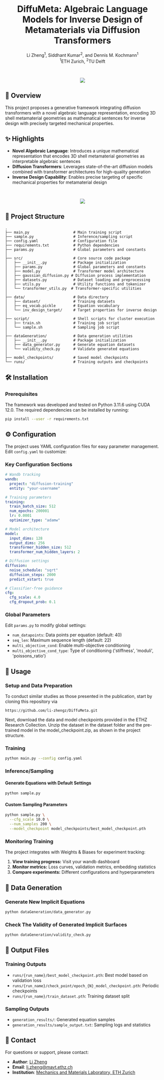 
<h1 align="center">DiffuMeta: Algebraic Language Models for Inverse Design of Metamaterials via Diffusion Transformers</h1>
<h4 align="center">
</h4>
<div align="center">
  <span class="author-block">
    <a>Li Zheng</a><sup>1</sup>,</span>
  <span class="author-block">
    <a>Siddhant Kumar</a><sup>2</sup>, and</span>
    <span class="author-block">
    <a>Dennis M. Kochmann</a><sup>1</sup></span>  
</div>
<div align="center">
  <span class="author-block"><sup>1</sup>ETH Zurich, </span>
  <span class="author-block"><sup>2</sup>TU Delft</span>
</div>

$~$
<p align="center"><img src="figures/DiffuMeta.png#gh-light-mode-only"\></p>

## 🎯 Overview

This project proposes a generative framework integrating diffusion transformers with a novel algebraic language representation, encoding 3D shell metamaterial geometries as mathematical sentences for inverse design with precisely targeted mechanical properties.

## ✨ Highlights

- **Novel Algebraic Language**: Introduces a unique mathematical representation that encodes 3D shell metamaterial geometries as interpretable algebraic sentences
- **Diffusion Transformers**: Leverages state-of-the-art diffusion models combined with transformer architectures for high-quality generation
- **Inverse Design Capability**: Enables precise targeting of specific mechanical properties for metamaterial design

$~$
<p align="center"><img src="figures/sequence_generation.png#gh-light-mode-only"\></p>


## 📁 Project Structure

```
.
├── main.py                    # Main training script
├── sample.py                  # Inference/sampling script
├── config.yaml                # Configuration file
├── requirements.txt           # Python dependencies
├── params.py                  # Global parameters and constants
│
├── src/                       # Core source code package
│   ├── __init__.py            # Package initialization
│   ├── params.py              # Global parameters and constants
│   ├── model.py               # Transformer model architecture
│   ├── gaussian_diffusion.py # Diffusion process implementation
│   ├── datasets.py            # Dataset loading and preprocessing
│   ├── utils.py               # Utility functions and tokenizer
│   └── transformer_utils.py  # Transformer-specific utilities
│
├── data/                      # Data directory
│   ├── dataset/               # Training datasets
│   ├── eq_vocab.pickle        # Equation vocabulary
│   └── inv_design_target/     # Target properties for inverse design
│
├── script/                    # Shell scripts for cluster execution
│   ├── train.sh               # Training job script
│   └── sample.sh              # Sampling job script
│
├── dataGeneration/            # Data generation utilities
│   ├── __init__.py            # Package initialization
│   ├── data_generator.py      # Generate equation datasets
│   └── validity_check.py      # Validate generated equations
│
├── model_checkpoints/         # Saved model checkpoints
└── runs/                      # Training outputs and checkpoints
```

## 🛠️ Installation

### Prerequisites

The framework was developed and tested on Python 3.11.6 using CUDA 12.0. The required dependencies can be installed by running:

```bash
pip install --user -r requirements.txt
```

## ⚙️ Configuration

The project uses YAML configuration files for easy parameter management. Edit `config.yaml` to customize:

### Key Configuration Sections

```yaml
# Wandb tracking
wandb:
  project: "diffusion-training"
  entity: "your-username"

# Training parameters
training:
  train_batch_size: 512
  num_epochs: 200001
  lr: 0.0001
  optimizer_type: "adamw"

# Model architecture
model:
  input_dims: 128
  output_dims: 256
  transformer_hidden_size: 512
  transformer_num_hidden_layers: 2

# Diffusion settings
diffusion:
  noise_schedule: "sqrt"
  diffusion_steps: 2000
  predict_xstart: true

# Classifier-free guidance
cfg:
  cfg_scale: 4.0
  cfg_dropout_prob: 0.1
```

### Global Parameters

Edit `params.py` to modify global settings:

- `num_datapoints`: Data points per equation (default: 40)
- `seq_len`: Maximum sequence length (default: 22)  
- `multi_objective_cond`: Enable multi-objective conditioning
- `multi_objective_cond_type`: Type of conditioning ('stiffness', 'moduli', 'poissons_ratio')

## 🚀 Usage
### Setup and Data Preparation

To conduct similar studies as those presented in the publication, start by cloning this repository via
```
https://github.com/li-zhengz/DiffuMeta.git
```

Next, download the data and model checkpoints provided in the ETHZ Research Collection. Unzip the dataset in the dataset folder and the pre-trained model in the model_checkpoint.zip, as shown in the project structure. 

### Training

```bash
python main.py --config config.yaml
```

### Inference/Sampling

#### Generate Equations with Default Settings
```bash
python sample.py
```

#### Custom Sampling Parameters
```bash
python sample.py \
  --cfg_scale 10.0 \
  --num_samples 200 \
  --model_checkpoint model_checkpoints/best_model_checkpoint.pth
```

### Monitoring Training

The project integrates with Weights & Biases for experiment tracking:

1. **View training progress:** Visit your wandb dashboard
2. **Monitor metrics:** Loss curves, validation metrics, embedding statistics
3. **Compare experiments:** Different configurations and hyperparameters

## 🧪 Data Generation

### Generate New Implicit Equations
```bash
python dataGeneration/data_generator.py
```

### Check The Validity of Generated Implicit Surfaces
```bash
python dataGeneration/validity_check.py
```

## 📁 Output Files

### Training Outputs
- `runs/{run_name}/best_model_checkpoint.pth`: Best model based on validation loss
- `runs/{run_name}/check_point/epoch_{N}_model_checkpoint.pth`: Periodic checkpoints
- `runs/{run_name}/train_dataset.pth`: Training dataset split

### Sampling Outputs  
- `generation_results/`: Generated equation samples
- `generation_results/sample_output.txt`: Sampling logs and statistics

## 📧 Contact

For questions or support, please contact:
- **Author**: [Li Zheng](https://scholar.google.com/citations?user=dLCJjh4AAAAJ&hl=en)
- **Email**: li.zheng@mavt.ethz.ch
- **Institution**: [Mechanics and Materials Laboratory, ETH Zurich](https://mm.ethz.ch/)


